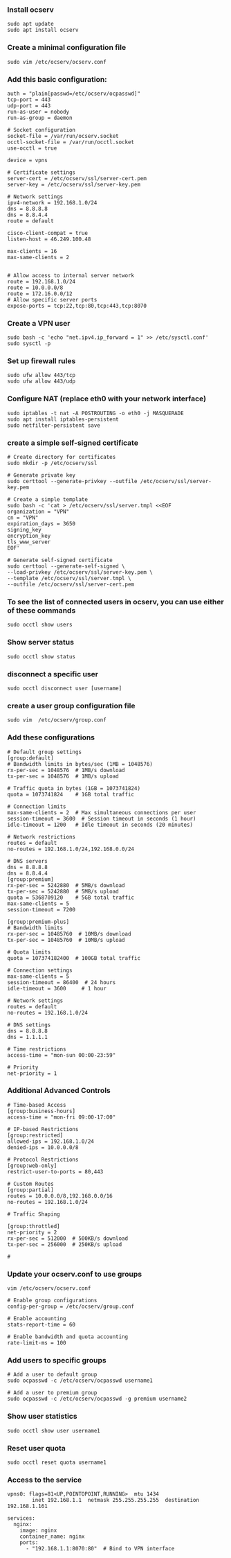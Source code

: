 ### Install ocserv
```
sudo apt update
sudo apt install ocserv
```
### Create a minimal configuration file
```
sudo vim /etc/ocserv/ocserv.conf
```
### Add this basic configuration:
```
auth = "plain[passwd=/etc/ocserv/ocpasswd]"
tcp-port = 443
udp-port = 443
run-as-user = nobody
run-as-group = daemon

# Socket configuration
socket-file = /var/run/ocserv.socket
occtl-socket-file = /var/run/occtl.socket
use-occtl = true

device = vpns

# Certificate settings
server-cert = /etc/ocserv/ssl/server-cert.pem
server-key = /etc/ocserv/ssl/server-key.pem

# Network settings
ipv4-network = 192.168.1.0/24
dns = 8.8.8.8
dns = 8.8.4.4
route = default

cisco-client-compat = true
listen-host = 46.249.100.48

max-clients = 16
max-same-clients = 2


# Allow access to internal server network
route = 192.168.1.0/24
route = 10.0.0.0/8
route = 172.16.0.0/12
# Allow specific server ports
expose-ports = tcp:22,tcp:80,tcp:443,tcp:8070
```
### Create a VPN user
```
sudo bash -c 'echo "net.ipv4.ip_forward = 1" >> /etc/sysctl.conf'
sudo sysctl -p
```
### Set up firewall rules
```
sudo ufw allow 443/tcp
sudo ufw allow 443/udp
```
### Configure NAT (replace eth0 with your network interface)
```
sudo iptables -t nat -A POSTROUTING -o eth0 -j MASQUERADE
sudo apt install iptables-persistent
sudo netfilter-persistent save
```
### create a simple self-signed certificate
```
# Create directory for certificates
sudo mkdir -p /etc/ocserv/ssl

# Generate private key
sudo certtool --generate-privkey --outfile /etc/ocserv/ssl/server-key.pem

# Create a simple template
sudo bash -c 'cat > /etc/ocserv/ssl/server.tmpl <<EOF
organization = "VPN"
cn = "VPN"
expiration_days = 3650
signing_key
encryption_key
tls_www_server
EOF'

# Generate self-signed certificate
sudo certtool --generate-self-signed \
--load-privkey /etc/ocserv/ssl/server-key.pem \
--template /etc/ocserv/ssl/server.tmpl \
--outfile /etc/ocserv/ssl/server-cert.pem
```
### To see the list of connected users in ocserv, you can use either of these commands
```
sudo occtl show users
```
### Show server status
```
sudo occtl show status
```
### disconnect a specific user
```
sudo occtl disconnect user [username]
```
### create a user group configuration file
```
sudo vim  /etc/ocserv/group.conf
```
### Add these configurations
```
# Default group settings
[group:default]
# Bandwidth limits in bytes/sec (1MB = 1048576)
rx-per-sec = 1048576  # 1MB/s download
tx-per-sec = 1048576  # 1MB/s upload

# Traffic quota in bytes (1GB = 1073741824)
quota = 1073741824    # 1GB total traffic

# Connection limits
max-same-clients = 2  # Max simultaneous connections per user
session-timeout = 3600  # Session timeout in seconds (1 hour)
idle-timeout = 1200   # Idle timeout in seconds (20 minutes)

# Network restrictions
routes = default
no-routes = 192.168.1.0/24,192.168.0.0/24

# DNS servers
dns = 8.8.8.8
dns = 8.8.4.4
[group:premium]
rx-per-sec = 5242880  # 5MB/s download
tx-per-sec = 5242880  # 5MB/s upload
quota = 5368709120    # 5GB total traffic
max-same-clients = 5
session-timeout = 7200

[group:premium-plus]
# Bandwidth limits
rx-per-sec = 10485760  # 10MB/s download
tx-per-sec = 10485760  # 10MB/s upload

# Quota limits
quota = 107374182400  # 100GB total traffic

# Connection settings
max-same-clients = 5
session-timeout = 86400  # 24 hours
idle-timeout = 3600     # 1 hour

# Network settings
routes = default
no-routes = 192.168.1.0/24

# DNS settings
dns = 8.8.8.8
dns = 1.1.1.1

# Time restrictions
access-time = "mon-sun 00:00-23:59"

# Priority
net-priority = 1

```
### Additional Advanced Controls
```
# Time-based Access
[group:business-hours]
access-time = "mon-fri 09:00-17:00"

# IP-based Restrictions
[group:restricted]
allowed-ips = 192.168.1.0/24
denied-ips = 10.0.0.0/8

# Protocol Restrictions
[group:web-only]
restrict-user-to-ports = 80,443

# Custom Routes
[group:partial]
routes = 10.0.0.0/8,192.168.0.0/16
no-routes = 192.168.1.0/24

# Traffic Shaping

[group:throttled]
net-priority = 2
rx-per-sec = 512000  # 500KB/s download
tx-per-sec = 256000  # 250KB/s upload

# 
```
### Update your ocserv.conf to use groups
```
vim /etc/ocserv/ocserv.conf

# Enable group configurations
config-per-group = /etc/ocserv/group.conf

# Enable accounting
stats-report-time = 60

# Enable bandwidth and quota accounting
rate-limit-ms = 100
```
### Add users to specific groups
```
# Add a user to default group
sudo ocpasswd -c /etc/ocserv/ocpasswd username1

# Add a user to premium group
sudo ocpasswd -c /etc/ocserv/ocpasswd -g premium username2
```
### Show user statistics
```
sudo occtl show user username1
```
### Reset user quota
```
sudo occtl reset quota username1
```
### Access to the service
```
vpns0: flags=81<UP,POINTOPOINT,RUNNING>  mtu 1434
        inet 192.168.1.1  netmask 255.255.255.255  destination 192.168.1.161

services:
  nginx:
    image: nginx
    container_name: nginx
    ports:
      - "192.168.1.1:8070:80"  # Bind to VPN interface
```

